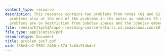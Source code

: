 ```yaml
---
content_type: resource
description: This resource contains two problems from notes (61 and 62) plus the two
  problems also at the end of the problems in the notes as numbers 75 and 76. The
  problems are on Restriction from Sobolev spaces and the Sobolev embedding theorem.
file: /media/https%3A/open-learning-course-data-rc.s3.amazonaws.com/18-155-differential-analysis-fall-2004/f86e8ee295012466e8743cb3a91dbdcf_problem_set7.pdf
file_type: application/pdf
resourcetype: Document
title: problem_set7.pdf
uid: f86e8ee2-9501-2466-e874-3cb3a91dbdcf
---
```

